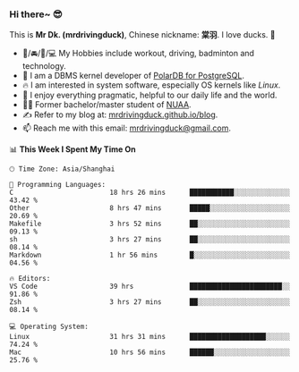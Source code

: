### Hi there~ 😎

This is **Mr Dk. (mrdrivingduck)**, Chinese nickname: **棠羽**. I love ducks. 🦆

- 💪/🚘/🏸/💻 My Hobbies include workout, driving, badminton and technology.
- 🍊 I am a DBMS kernel developer of [PolarDB for PostgreSQL](https://github.com/ApsaraDB/PolarDB-for-PostgreSQL).
- 🔥 I am interested in system software, especially OS kernels like *Linux*.
- 🔧 I enjoy everything pragmatic, helpful to our daily life and the world.
- 👨‍🎓 Former bachelor/master student of [NUAA](https://en.wikipedia.org/wiki/Nanjing_University_of_Aeronautics_and_Astronautics).
- ✍ Refer to my blog at: [mrdrivingduck.github.io/blog](https://mrdrivingduck.github.io/blog/).
- 📫 Reach me with this email: [mrdrivingduck@gmail.com](mailto:mrdrivingduck@gmail.com).

<!--START_SECTION:waka-->
📊 **This Week I Spent My Time On** 

```text
🕑︎ Time Zone: Asia/Shanghai

💬 Programming Languages: 
C                        18 hrs 26 mins      ███████████░░░░░░░░░░░░░░   43.42 % 
Other                    8 hrs 47 mins       █████░░░░░░░░░░░░░░░░░░░░   20.69 % 
Makefile                 3 hrs 52 mins       ██░░░░░░░░░░░░░░░░░░░░░░░   09.13 % 
sh                       3 hrs 27 mins       ██░░░░░░░░░░░░░░░░░░░░░░░   08.14 % 
Markdown                 1 hr 56 mins        █░░░░░░░░░░░░░░░░░░░░░░░░   04.56 % 

🔥 Editors: 
VS Code                  39 hrs              ███████████████████████░░   91.86 % 
Zsh                      3 hrs 27 mins       ██░░░░░░░░░░░░░░░░░░░░░░░   08.14 % 

💻 Operating System: 
Linux                    31 hrs 31 mins      ███████████████████░░░░░░   74.24 % 
Mac                      10 hrs 56 mins      ██████░░░░░░░░░░░░░░░░░░░   25.76 % 
```


<!--END_SECTION:waka-->

<!-- ![Mr Dk.'s GitHub Stats](https://github-readme-stats.vercel.app/api?username=mrdrivingduck&count_private&show_icons=true&theme=buefy) -->

<!-- ![Most Used Languages](https://github-readme-stats.vercel.app/api/top-langs/?username=mrdrivingduck&exclude_repo=mips32-CPU,snort-tcp-socket&theme=buefy&layout=compact&langs_count=10) -->


<!--
**mrdrivingduck/mrdrivingduck** is a ✨ _special_ ✨ repository because its `README.md` (this file) appears on your GitHub profile.

Here are some ideas to get you started:

- 🔭 I’m currently working on ...
- 🌱 I’m currently learning ...
- 👯 I’m looking to collaborate on ...
- 🤔 I’m looking for help with ...
- 💬 Ask me about ...
- 📫 How to reach me: ...
- 😄 Pronouns: ...
- ⚡ Fun fact: ...
-->
